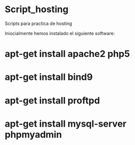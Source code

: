 Script_hosting
==============

Scripts para practica de hosting

Iniocialmente hemos instalado el siguiente software:

# apt-get install apache2 php5
# apt-get install bind9
# apt-get install proftpd
# apt-get install mysql-server phpmyadmin

